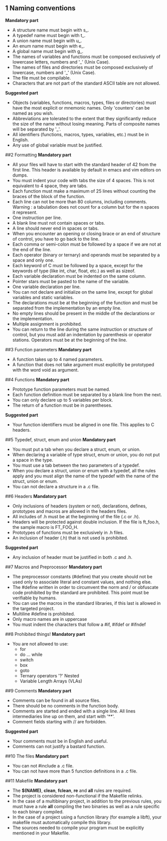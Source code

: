 ## 1 Naming conventions
**Mandatory part**
* A structure name must begin with s_.
* A typedef name must begin with t_.
* A union name must begin with u_.
* An enum name must begin with e_.
* A global name must begin with g_.
* The names of variables and functions must be composed exclusively of lowercase letters, numbers and '_' (Unix Case).
* The names of files and directories must be composed exclusively of lowercase, numbers and '_' (Unix Case).
* The file must be compilable.
* Characters that are not part of the standard ASCII table are not allowed.

**Suggested part**
* Objects (variables, functions, macros, types, files or directories) must have the most explicit or mnemonic names. Only 'counters' can be named as you wish.
* Abbreviations are tolerated to the extent that they significantly reduce the size of the name without losing meaning. Parts of composite names will be separated by '_'.
* All identifiers (functions, macros, types, variables, etc.) must be in English.
* Any use of global variable must be justified.

##2 Formatting
**Mandatory part**
* All your files will have to start with the standard header of 42 from the first line. This header is available by default in emacs and vim editors on dumps.
* You must indent your code with tabs the size of 4 spaces. This is not equivalent to 4 space, they are tabs.
* Each function must make a maximum of 25 lines without counting the braces of the block of the function.
* Each line can not be more than 80 columns, including comments. Warning : a tabulation does not count for a column but for the n spaces it represent.
* One instruction per line.
* A blank line must not contain spaces or tabs.
* A line should never end in spaces or tabs.
* When you encounter an opening or closing brace or an end of structure of control, you have to go back to the line.
* Each comma or semi-colon must be followed by a space if we are not at the end of the line.
* Each operator (binary or ternary) and operands must be separated by a space and only one.
* Each keyword of C must be followed by a space, except for the keywords of type (like int, char, float, etc.) as well as sizeof.
* Each variable declaration must be indented on the same column.
* Pointer stars must be pasted to the name of the variable.
* One variable declaration per line.
* You can not declare and initialize on the same line, except for global variables and static variables.
* The declarations must be at the beginning of the function and must be separated from the implementation by an empty line.
* No empty lines should be present in the middle of the declarations or the implementation.
* Multiple assignment is prohibited.
* You can return to the line during the same instruction or structure of control, but you must add an indentation by parenthesis or operator stations. Operators must be at the beginning of the line.

##3 Function parameters
**Mandatory part**
* A function takes up to 4 named parameters.
* A function that does not take argument must explicitly be prototyped with the word void as argument.

##4 Functions
**Mandatory part**
* Prototype function parameters must be named.
* Each function definition must be separated by a blank line from the next.
* You can only declare up to 5 variables per block.
* The return of a function must be in parentheses.

**Suggested part**
* Your function identifiers must be aligned in one file. This applies to C headers.

##5 Typedef, struct, enum and union
**Mandatory part**
* You must put a tab when you declare a struct, enum, or union.
* When declaring a variable of type struct, enum or union, you do not put a space in the type.
* You must use a tab between the two parameters of a typedef.
* When you declare a struct, union or enum with a typedef, all the rules apply and you must align the name of the typedef with the name of the struct, union or enum.
* You can not declare a structure in a .c file.

##6 Headers
**Mandatory part**
* Only inclusions of headers (system or not), declarations, defines, prototypes and macros are allowed in the headers files.
* All includes of .h must be at the beginning of the file (.c or .h).
* Headers will be protected against double inclusion. If the file is ft_foo.h, the sample macro is FT_FOO_H.
* Prototypes of functions must be exclusively in .h files.
* An inclusion of header (.h) that is not used is prohibited.

**Suggested part**
* Any inclusion of header must be justified in both .c and .h.

##7 Macros and Preprocessor
**Mandatory part**
* The preprocessor constants (#define) that you create should not be used only to associate literal and constant values, and nothing else.
* The #define written in order to circumvent the norm and / or obfuscate code prohibited by the standard are prohibited. This point must be verifiable by humans.
* You can use the macros in the standard libraries, if this last is allowed in the targeted project.
* Multiline #define is prohibited.
* Only macro names are in uppercase
* You must indent the characters that follow a #if, #ifdef or #ifndef

##8 Prohibited things!
**Mandatory part**
* You are not allowed to use:
  - for
  - do ... while
  - switch
  - box
  - goto
  - Ternary operators '?' Nested
  - Variable Length Arrays (VLAs)

##9 Comments
**Mandatory part**
* Comments can be found in all source files.
* There should be no comments in the function body.
* Comments are started and ended with a single line. All lines intermediaries line up on them, and start with '**'.
* Comment fields starting with // are forbidden.

**Suggested part**
* Your comments must be in English and useful.
* Comments can not justify a bastard function.

##10 The files
**Mandatory part**
* You can not #include a .c file.
* You can not have more than 5 function definitions in a .c file.

##11 Makefile
**Mandatory part**
* The **$(NAME)**, **clean**, **fclean**, **re** and **all** rules are required.
* The project is considered non-functional if the Makefile relinks.
* In the case of a multibinary project, in addition to the previous rules, you must have a rule **all** compiling the two binaries as well as a rule specific to each binary compiled.
* In the case of a project using a function library (for example a libft), your makefile must automatically compile this library.
* The sources needed to compile your program must be explicitly mentioned in your Makefile.